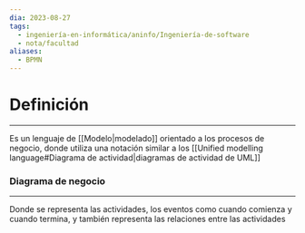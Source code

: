 ```yaml
---
dia: 2023-08-27
tags:
  - ingeniería-en-informática/aninfo/Ingeniería-de-software
  - nota/facultad
aliases:
  - BPMN
---
```

# Definición
---
Es un lenguaje de [[Modelo|modelado]] orientado a los procesos de negocio, donde utiliza una notación similar a los [[Unified modelling language#Diagrama de actividad|diagramas de actividad de UML]]

### Diagrama de negocio
---
Donde se representa las actividades, los eventos como cuando comienza y cuando termina, y también representa las relaciones entre las actividades